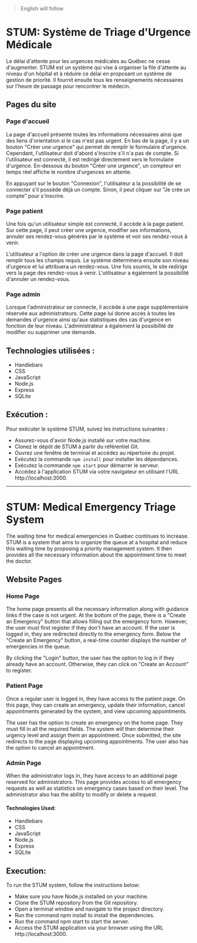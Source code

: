 > English will follow 

# STUM: Système de Triage d'Urgence Médicale
Le délai d'attente pour les urgences médicales au Québec ne cesse d'augmenter. STUM est un système qui vise à organiser la file d'attente au niveau d'un hôpital et à réduire ce délai en proposant un système de gestion de priorité. Il fournit ensuite tous les renseignements nécessaires sur l'heure de passage pour rencontrer le médecin.

## Pages du site
### Page d'accueil
La page d'accueil présente toutes les informations nécessaires ainsi que des liens d'orientation si le cas n'est pas urgent. En bas de la page, il y a un bouton "Créer une urgence" qui permet de remplir le formulaire d'urgence. Cependant, l'utilisateur doit d'abord s'inscrire s'il n'a pas de compte. Si l'utilisateur est connecté, il est redirigé directement vers le formulaire d'urgence. En-dessous du bouton "Créer une urgence", un compteur en temps réel affiche le nombre d'urgences en attente.

En appuyant sur le bouton "Connexion", l'utilisateur a la possibilité de se connecter s'il possède déjà un compte. Sinon, il peut cliquer sur "Je crée un compte" pour s'inscrire.

### Page patient
Une fois qu'un utilisateur simple est connecté, il accède à la page patient. Sur cette page, il peut créer une urgence, modifier ses informations, annuler ses rendez-vous générés par le système et voir ses rendez-vous à venir.

L'utilisateur a l'option de créer une urgence dans la page d'accueil. Il doit remplir tous les champs requis. Le système déterminera ensuite son niveau d'urgence et lui attribuera un rendez-vous. Une fois soumis, le site redirige vers la page des rendez-vous à venir. L'utilisateur a également la possibilité d'annuler un rendez-vous.

### Page admin
Lorsque l'administrateur se connecte, il accède à une page supplémentaire réservée aux administrateurs. Cette page lui donne accès à toutes les demandes d'urgence ainsi qu'aux statistiques des cas d'urgence en fonction de leur niveau. L'administrateur a également la possibilité de modifier ou supprimer une demande.

## Technologies utilisées :
- Handlebars
- CSS
- JavaScript
- Node.js
- Express
- SQLite

## Exécution :
Pour exécuter le système STUM, suivez les instructions suivantes :

- Assurez-vous d'avoir Node.js installé sur votre machine.
- Clonez le dépôt de STUM à partir du référentiel Git.
- Ouvrez une fenêtre de terminal et accédez au répertoire du projet.
- Exécutez la commande `npm install` pour installer les dépendances.
- Exécutez la commande `npm start` pour démarrer le serveur.
- Accédez à l'application STUM via votre navigateur en utilisant l'URL http://localhost:3000.

*****************************************************************

# STUM: Medical Emergency Triage System
The waiting time for medical emergencies in Quebec continues to increase. STUM is a system that aims to organize the queue at a hospital and reduce this waiting time by proposing a priority management system. It then provides all the necessary information about the appointment time to meet the doctor.

## Website Pages
### Home Page
The home page presents all the necessary information along with guidance links if the case is not urgent. At the bottom of the page, there is a "Create an Emergency" button that allows filling out the emergency form. However, the user must first register if they don't have an account. If the user is logged in, they are redirected directly to the emergency form. Below the "Create an Emergency" button, a real-time counter displays the number of emergencies in the queue.

By clicking the "Login" button, the user has the option to log in if they already have an account. Otherwise, they can click on "Create an Account" to register.

### Patient Page
Once a regular user is logged in, they have access to the patient page. On this page, they can create an emergency, update their information, cancel appointments generated by the system, and view upcoming appointments.

The user has the option to create an emergency on the home page. They must fill in all the required fields. The system will then determine their urgency level and assign them an appointment. Once submitted, the site redirects to the page displaying upcoming appointments. The user also has the option to cancel an appointment.

### Admin Page
When the administrator logs in, they have access to an additional page reserved for administrators. This page provides access to all emergency requests as well as statistics on emergency cases based on their level. The administrator also has the ability to modify or delete a request.

#### Technologies Used:
- Handlebars
- CSS
- JavaScript
- Node.js
- Express
- SQLite

## Execution:
To run the STUM system, follow the instructions below:

- Make sure you have Node.js installed on your machine.
- Clone the STUM repository from the Git repository.
- Open a terminal window and navigate to the project directory.
- Run the command npm install to install the dependencies.
- Run the command npm start to start the server.
- Access the STUM application via your browser using the URL http://localhost:3000.

